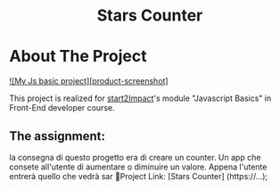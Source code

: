 <h1 align="center"> Stars Counter </h1>

# About The Project
[![My Js basic project][product-screenshot]](https://cunterstars.netlify.app/asset/img/screenshot-StarsCounter.png)

This project is realized for [start2Impact](https://www.start2impact.it/)'s module "Javascript Basics" in Front-End developer course.

## The assignment: 
la consegna di questo progetto era di creare un counter. Un app che consete all'utente di aumentare o diminuire un valore. 
Appena l'utente entrerà quello che vedrà sar
🔗Project Link: [Stars Counter] (https://...);


[linkedin-url]: https://www.linkedin.com/in/angela-rosace-744925291/

